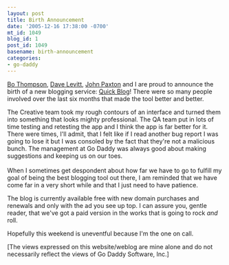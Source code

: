 ```yaml
---
layout: post
title: Birth Announcement
date: '2005-12-16 17:38:00 -0700'
mt_id: 1049
blog_id: 1
post_id: 1049
basename: birth-announcement
categories:
- go-daddy
---
```

<p><a href="http://blog.erskinethompson.com/">Bo Thompson</a>, <a href="http://www.davidlevitt.com/">Dave Levitt</a>, <a href="http://www.haltse.com/">John Paxton</a> and I are proud to announce the birth of a new blogging service: <a HREF="/">Quick Blog</a>! There were so many people involved over the last six months that made the tool better and better.</p>
<p>The Creative team took my rough contours of an interface and turned them into something that looks mighty professional. The QA team put in lots of time testing and retesting the app and I think the app is far better for it. There were times, I'll admit, that I felt like if I read another bug report I was going to lose it but I was consoled by the fact that they're not a malicious bunch. The management at Go Daddy was always good about making suggestions and keeping us on our toes.<br /><br />When I sometimes get despondent about how far we have to go to fulfill my goal of being the best blogging tool out there, I am reminded that we have come far in a very short while and that I just need to have patience.</p>
<p>The blog is currently available free with new domain purchases and renewals and only with the ad you see up top. I can assure you, gentle reader, that we've got a paid version in the works that is going to rock <em>and</em> roll.</p>
<p>Hopefully this weekend is uneventful because I'm the one on call.</p>[The views expressed on this website/weblog are mine alone and do not necessarily reflect the views of Go Daddy Software, Inc.]
